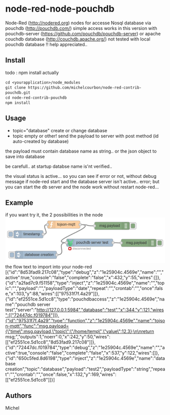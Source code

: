 node-red-node-pouchdb
=====================
 Node-Red (http://nodered.org) nodes for accesse Nosql database via pouchdb (http://pouchdb.com/)
 simple access works in this version with pouchdb-server (https://github.com/pouchdb/pouchdb-server) or apache couchdb database (http://couchdb.apache.org/)
 not tested with local pouchdb database !! help appreciated..

Install
-------
todo : npm install
actually

	cd <yourapplication>/node_modules
	git clone https://github.com/michelcourbon/node-red-contrib-pouchdb.git
	cd node-red-contrib-pouchdb
	npm install

Usage
-----
* topic="database" create or change database
* topic empty or other! send the payload to server with post method (id auto-created by database)

the payload must contain database name as string.. or the json object to save into database

be carefull.. at startup databse name is'nt verified..

the visual status is active... so you can see if error or not, without debug message
if node-red start and the database server isn't active.. error; but you can start the db server and the node work without restart node-red... 

Example
-------
if you want try it, the 2 possibilities in the node 
![node-red-contrib-pouchdb-flow](pouchdbExample.png)
the flow text to import into your node-red
	[{"id":"8d53fad9.217c08","type":"debug","z":"1e25904c.4569e","name":"","active":true,"console":"false","complete":"false","x":432,"y":55,"wires":[]},{"id":"a2fad7c9.f51158","type":"inject","z":"1e25904c.4569e","name":"","topic":"","payload":"","payloadType":"date","repeat":"","crontab":"","once":false,"x":103,"y":88,"wires":[["97531f7f.4a29"]]},{"id":"ef2551ce.5d1cc8","type":"pouchdbaccess","z":"1e25904c.4569e","name":"pouchdb server test","server":"http://127.0.0.1:5984","database":"test","x":344,"y":121,"wires":[["72447dc.f019784"]]},{"id":"97531f7f.4a29","type":"function","z":"1e25904c.4569e","name":"tojson-mqtt","func":"msg.payload={\"time\":msg.payload,\"topic\":\"/home/temp\",\"value\":12.3};\n\nreturn msg;","outputs":1,"noerr":0,"x":242,"y":50,"wires":[["ef2551ce.5d1cc8","8d53fad9.217c08"]]},{"id":"72447dc.f019784","type":"debug","z":"1e25904c.4569e","name":"","active":true,"console":"false","complete":"false","x":537,"y":122,"wires":[]},{"id":"650c5fed.8d6198","type":"inject","z":"1e25904c.4569e","name":"database creation","topic":"database","payload":"test2","payloadType":"string","repeat":"","crontab":"","once":false,"x":132,"y":169,"wires":[["ef2551ce.5d1cc8"]]}]

Authors
-------
Michel 

